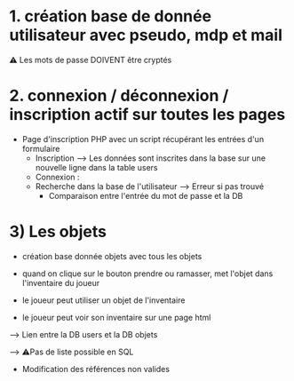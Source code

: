 # 1. création base de donnée utilisateur  avec pseudo, mdp et mail

:warning: Les mots de passe DOIVENT être cryptés

# 2. connexion / déconnexion / inscription actif sur toutes les pages

- Page d'inscription PHP avec un script récupérant les entrées d'un formulaire
    - Inscription --> Les données sont inscrites dans la base sur une nouvelle ligne dans la table users
    - Connexion :
    - Recherche dans la base de l'utilisateur --> Erreur si pas trouvé
        - Comparaison entre l'entrée du mot de passe et la DB

# 3) Les objets

- création base donnée objets avec tous les objets

- quand on clique sur le bouton prendre ou ramasser, met l'objet dans l'inventaire du joueur

- le joueur peut utiliser un objet de l'inventaire

- le joueur peut voir son inventaire sur une page html

--> Lien entre la DB users et la DB objets

--> :warning:Pas de liste possible en SQL

- Modification des références non valides